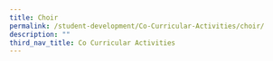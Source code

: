 ```yaml
---
title: Choir
permalink: /student-development/Co-Curricular-Activities/choir/
description: ""
third_nav_title: Co Curricular Activities
---
```



